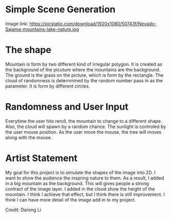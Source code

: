 # Simple Scene Generation

Image link:
https://picstatio.com/download/1920x1080/50743f/Nevado-Sajama-mountains-lake-nature.jpg

# The shape
Mountain is form by two different kind of irregular polygon.
It is created as the background of  the picuture where the mountains are the background.
The ground is the grass on the picture, which is form by the rectangle.
The cloud of randomness is deternmined by the random number pass in as the parameter.
It is form by different circles.

# Randomness and User Input
Everytime the user hits reroll, the mountain to change to a different shape.
Also, the cloud will spawn by a random chance. 
The sunlight is controled by the user mouse position. As the user move the mouse, the tree will moves along with the mouse.

# Artist Statement
My goal for this project is to simulate the shapes of the image into 2D.
I want to show the audience the inspring nature to them. As a result, I added in a big mountain as the background. This will gives people a strong contract of the image layer. I added in the cloud show the height of the mountain. 
I think I achieve that effect, but I think there is still improvement. I think I can have more detail of the image add in to my project.


Credit: Darong Li
